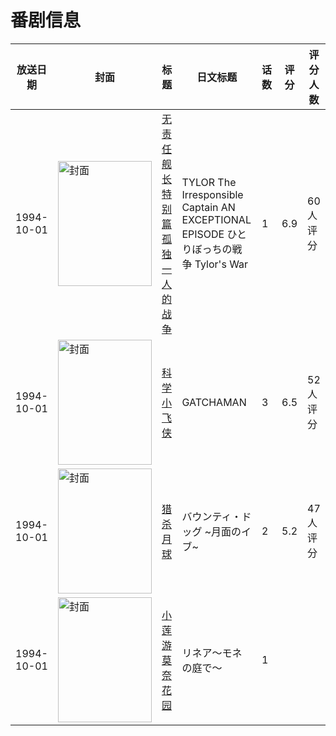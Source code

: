 # 番剧信息

|放送日期|封面|标题|日文标题|话数|评分|评分人数|
|---|---|---|---|---|---|---|
|1994-10-01|<img src="https://lain.bgm.tv/pic/cover/c/97/c2/38731_UVLYu.jpg" alt="封面" style="width:150px;height:200px;object-fit:cover;">|[无责任舰长 特别篇 孤独一人的战争](https://bangumi.tv/subject/38731)|TYLOR The Irresponsible Captain AN EXCEPTIONAL EPISODE ひとりぼっちの戦争 Tylor's War|1|6.9|60人评分|
|1994-10-01|<img src="https://lain.bgm.tv/pic/cover/c/b9/31/61171_VkXpF.jpg" alt="封面" style="width:150px;height:200px;object-fit:cover;">|[科学小飞侠](https://bangumi.tv/subject/61171)|GATCHAMAN|3|6.5|52人评分|
|1994-10-01|<img src="https://lain.bgm.tv/pic/cover/c/de/bd/74279_W2jRB.jpg" alt="封面" style="width:150px;height:200px;object-fit:cover;">|[猎杀月球](https://bangumi.tv/subject/74279)|バウンティ・ドッグ ~月面のイブ~|2|5.2|47人评分|
|1994-10-01|<img src="https://lain.bgm.tv/pic/cover/c/02/3e/93053_LT4sy.jpg" alt="封面" style="width:150px;height:200px;object-fit:cover;">|[小莲游莫奈花园](https://bangumi.tv/subject/93053)|リネア〜モネの庭で〜|1|||
